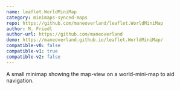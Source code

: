 ```yaml
---
name: leaflet.WorldMiniMap
category: minimaps-synced-maps
repo: https://github.com/maneoverland/leaflet.WorldMiniMap
author: M. Friedl
author-url: https://github.com/maneoverland
demo: https://maneoverland.github.io/leaflet.WorldMiniMap/
compatible-v0: false
compatible-v1: true
compatible-v2: false
---
```


A small minimap showing the map-view on a world-mini-map to aid navigation.